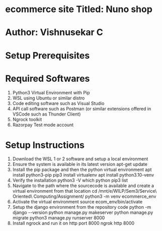 # ecommerce site Titled: Nuno shop
# Author: Vishnusekar C

# Setup Prerequisites

# Required Softwares
1. Python3 Virtual Environment with Pip
2. WSL using Ubuntu or similar distro
3. Code editing software such as Visual Studio
4. API call software such as Postman (or similar extensions offered in VSCode such as Thunder Client)
5. Ngrock toolkit
6. Razorpay Test mode account

# Setup Instructions

1. Download the WSL 1 or 2 software and setup a local environment
2. Ensure the system is available in its latest version
    apt-get update
3. Install the pip package and then the python virtual environment
    apt install python3-pip
    pip3 install virtualenv
    apt install python3.10-venv
4. Verify the installation
    python3 -V
    which python
    pip3 list
5. Navigate to the path where the sourcecode is available and create a virtual environment from that location
    cd /mnt/e/WILP/Sem3/Service\ Oriented\ Computing/Assignment/
    python3 -m venv ecommerce_env
6. Activate the virtual environment
    source ecom_env/bin/activate
7. Setup the django environment from the repository code
    python -m django --version
    python manage.py makeserver
    python manage.py migrate
    python3 manage.py runserver 8000
8. Install ngrock and run it on http port 8000
    ngrok http 8000
